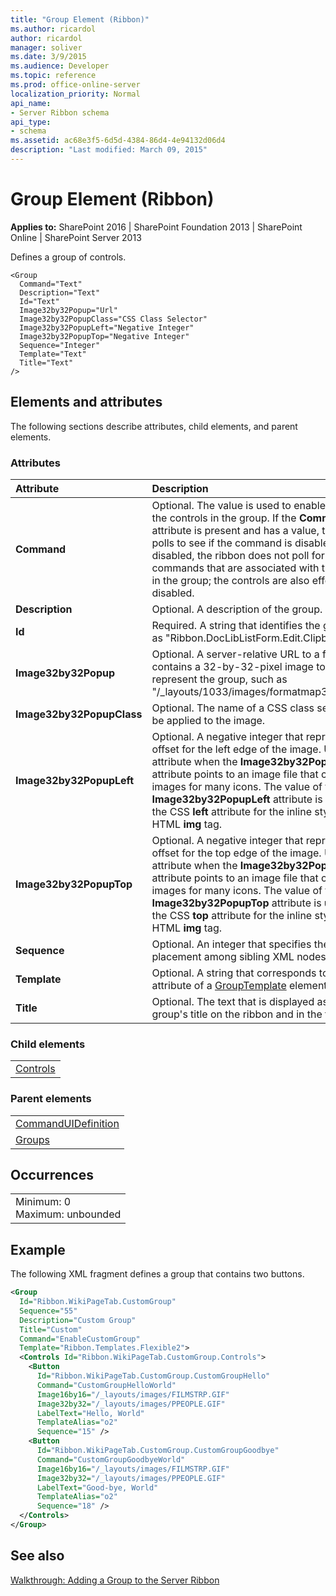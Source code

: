 ```yaml
---
title: "Group Element (Ribbon)"
ms.author: ricardol
author: ricardol
manager: soliver
ms.date: 3/9/2015
ms.audience: Developer
ms.topic: reference
ms.prod: office-online-server
localization_priority: Normal
api_name:
- Server Ribbon schema
api_type:
- schema
ms.assetid: ac68e3f5-6d5d-4384-86d4-4e94132d06d4
description: "Last modified: March 09, 2015"
---
```


# Group Element (Ribbon)

 
  
 **Applies to:** SharePoint 2016 | SharePoint Foundation 2013 | SharePoint Online | SharePoint Server 2013
  
Defines a group of controls.
  
```
<Group
  Command="Text"
  Description="Text"
  Id="Text"
  Image32by32Popup="Url"
  Image32by32PopupClass="CSS Class Selector"
  Image32by32PopupLeft="Negative Integer"
  Image32by32PopupTop="Negative Integer"
  Sequence="Integer"
  Template="Text"
  Title="Text"
/>
```

## Elements and attributes

The following sections describe attributes, child elements, and parent elements.

### Attributes

|**Attribute**|**Description**|
|:-----|:-----|
|**Command** <br/> |Optional. The value is used to enable or disable the controls in the group. If the **Command** attribute is present and has a value, the ribbon polls to see if the command is disabled. If it is disabled, the ribbon does not poll for any commands that are associated with the controls in the group; the controls are also effectively disabled.  <br/> |
|**Description** <br/> |Optional. A description of the group.  <br/> |
|**Id** <br/> |Required. A string that identifies the group, such as "Ribbon.DocLibListForm.Edit.Clipboard".  <br/> |
|**Image32by32Popup** <br/> |Optional. A server-relative URL to a file that contains a 32-by-32-pixel image to be used to represent the group, such as "/_layouts/1033/images/formatmap32x32.png".  <br/> |
|**Image32by32PopupClass** <br/> |Optional. The name of a CSS class selector to be applied to the image.  <br/> |
|**Image32by32PopupLeft** <br/> |Optional. A negative integer that represents an offset for the left edge of the image. Use this attribute when the **Image32by32Popup** attribute points to an image file that contains images for many icons. The value of the **Image32by32PopupLeft** attribute is used to set the CSS **left** attribute for the inline style of an HTML **img** tag.  <br/> |
|**Image32by32PopupTop** <br/> |Optional. A negative integer that represents an offset for the top edge of the image. Use this attribute when the **Image32by32Popup** attribute points to an image file that contains images for many icons. The value of the **Image32by32PopupTop** attribute is used to set the CSS **top** attribute for the inline style of an HTML **img** tag.  <br/> |
|**Sequence** <br/> |Optional. An integer that specifies the order of placement among sibling XML nodes.  <br/> |
|**Template** <br/> |Optional. A string that corresponds to the **Id** attribute of a [GroupTemplate](grouptemplate-element.md) element.  <br/> |
|**Title** <br/> |Optional. The text that is displayed as the group's title on the ribbon and in the tooltip.  <br/> |
   
### Child elements

||
|:-----|
|[Controls](controls-element-group.md)|
   
### Parent elements

||
|:-----|
|[CommandUIDefinition](../../sharepoint-features-schemas/custom-action-definition-schema/commanduidefinition-element.md) <br/> |
|[Groups](groups-element.md) <br/> |
   
## Occurrences

||
|:-----|
|Minimum: 0  <br/> Maximum: unbounded  <br/> |
   
## Example

The following XML fragment defines a group that contains two buttons.
  
```XML
<Group
  Id="Ribbon.WikiPageTab.CustomGroup"
  Sequence="55"
  Description="Custom Group"
  Title="Custom"
  Command="EnableCustomGroup"
  Template="Ribbon.Templates.Flexible2">
  <Controls Id="Ribbon.WikiPageTab.CustomGroup.Controls">
    <Button
      Id="Ribbon.WikiPageTab.CustomGroup.CustomGroupHello"
      Command="CustomGroupHelloWorld"
      Image16by16="/_layouts/images/FILMSTRP.GIF"
      Image32by32="/_layouts/images/PPEOPLE.GIF"
      LabelText="Hello, World"
      TemplateAlias="o2"
      Sequence="15" />
    <Button
      Id="Ribbon.WikiPageTab.CustomGroup.CustomGroupGoodbye"
      Command="CustomGroupGoodbyeWorld"
      Image16by16="/_layouts/images/FILMSTRP.GIF"
      Image32by32="/_layouts/images/PPEOPLE.GIF"
      LabelText="Good-bye, World"
      TemplateAlias="o2"
      Sequence="18" />
  </Controls>
</Group>
```

## See also



[Walkthrough: Adding a Group to the Server Ribbon](http://msdn.microsoft.com/library/0696705f-e805-49e7-90c5-0e9e5f894d6a%28Office.15%29.aspx)

